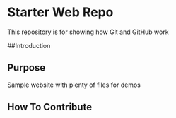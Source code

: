 # Starter Web Repo

This repository is for showing how Git and GitHub work

##Introduction


## Purpose

Sample website with plenty of files for demos

## How To Contribute